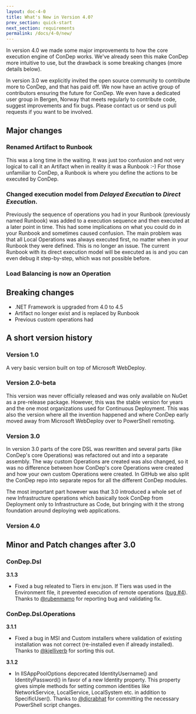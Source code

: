 ```yaml
---
layout: doc-4-0
title: What's New in Version 4.0?
prev_section: quick-start
next_section: requirements
permalink: /docs/4-0/new/
---
```


In version 4.0 we made some major improvements to how the core execution engine of ConDep works. We've already seen this make ConDep more intuitive to use, but the drawback is some breaking changes (more details below).

In version 3.0 we explicitly invited the open source community to contribute more to ConDep, and that has paid off. We now have an active group of contributors ensuring the future for ConDep. We even have a dedicated user group in Bergen, Norway that meets regularly to contribute code, suggest improvements and fix bugs. Please contact us or send us pull requests if you want to be involved.

## Major changes

### Renamed Artifact to Runbook
This was a long time in the waiting. It was just too confusion and not very logical to call it an Artifact when in reality it was a Runbook :-) For those unfamiliar to ConDep, a Runbook is where you define the actions to be executed by ConDep.

### Changed execution model from _Delayed Execution_ to _Direct Execution_.
Previously the sequence of operations you had in your Runbook (previously named Runbook) was added to a execution sequence and then executed at a later point in time. This had some implications on what you could do in your Runbook and sometimes caused confusion. The main problem was that all Local Operations was always executed first, no matter when in your Runbook they were defined. This is no longer an issue. The current Runbook with its direct execution model will be executed as is and you can even debug it step-by-step, which was not possible before.

### Load Balancing is now an Operation

## Breaking changes

* .NET Framework is upgraded from 4.0 to 4.5
* Artifact no longer exist and is replaced by Runbook
* Previous custom operations had

## A short version history

### Version 1.0
A very basic version built on top of Microsoft WebDeploy.

### Version 2.0-beta
This version was never officially released and was only available on NuGet as a
pre-release package. However, this was the stable version for years and the
one most organizations used for Continuous Deployment. This was also the version where all the invention happened and where ConDep early moved away from Microsoft WebDeploy over to PowerShell remoting.

### Version 3.0
In version 3.0 parts of the core DSL was rewritten and several parts (like ConDep's core Operations) was refactored out and into a separate assembly. The way custom Operations are created was also changed, so it was no difference between how ConDep's core Operations were created and how your own custom Operations were created. In GitHub we also split the ConDep repo into separate repos for all the different ConDep modules.

The most important part however was that 3.0 introduced a whole set of new Infrastructure operations which basically took ConDep from Deployment only to Infrastructure as Code, but bringing with it the strong foundation around deploying web applications.

### Version 4.0

## Minor and Patch changes after 3.0

### ConDep.Dsl

**3.1.3**

* Fixed a bug releated to Tiers in env.json. If Tiers was used in the Environment file,
it prevented execution of remote operations ([bug #4](https://github.com/condep/condep-dsl/issues/4)).
Thanks to [@rubenmamo](https://github.com/rubenmamo) for reporting bug and validating fix.

### ConDep.Dsl.Operations

**3.1.1**

* Fixed a bug in MSI and Custom installers where validation of existing installation was
not correct (re-installed even if already installed). Thanks to
[@kjelliverb](https://github.com/condep/condep-dsl-operations/pulls/kjelliverb) for
sorting this out.

**3.1.2**

* In IISAppPoolOptions depcrecated IdentityUsername() and IdentityPassword() in favor of
a new Identity property. This property gives simple methods for setting common identities
like NetworkService, LocalService, LocalSystem etc. in addition to SpecificUser(). Thanks
to [@djcrabhat](https://github.com/djcrabhat) for committing the necessary PowerShell
script changes.
